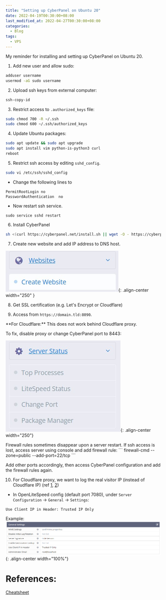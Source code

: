 ```yaml
---
title: "Setting up CyberPanel on Ubuntu 20"
date: 2022-04-19T00:30:00+08:00
last_modified_at: 2022-04-27T00:30:00+08:00
categories:
  - Blog
tags:
  - VPS
---
```


My reminder for installing and setting up CyberPanel on Ubuntu 20.

1) Add new user and allow sudo:

```bash
adduser username
usermod -aG sudo username
```

2) Upload ssh keys from external computer:

```bash
ssh-copy-id
```

3) Restrict access to `.authorized_keys` file:

```bash
sudo chmod 700 -R ~/.ssh
sudo chmod 600 ~/.ssh/authorized_keys
```

4) Update Ubuntu packages:

```bash
sudo apt update && sudo apt upgrade
sudo apt install vim python-is-python3 curl
reboot
```


5) Restrict ssh access by editing `sshd_config`.

```bash
sudo vi /etc/ssh/sshd_config
```

- Change the following lines to
```white
PermitRootLogin no
PasswordAuthentication  no
```

- Now restart ssh service.
```
sudo service sshd restart
```

6) Install CyberPanel

```bash
sh <(curl https://cyberpanel.net/install.sh || wget -O - https://cyberpanel.net/install.sh)
```

7) Create new website and add IP address to DNS host.

<!--{% include figure image_path="/assets/images/cyberpanel/create_website.jpg" alt="create website in cyberpanel" caption="" %}-->
![create_website](/assets/images/cyberpanel/create_website.jpg){: .align-center width="250" }

8) Get SSL certification (e.g. Let's Encrypt or Cloudflare)

9) Access from `https://domain.tld:8090`. 

<div class="notice" markdown="1">
**For Cloudflare:** This does not work behind Cloudflare proxy. 

To fix, disable proxy or change CyberPanel port to 8443:

<!--{% include figure image_path="/assets/images/cyberpanel/change_port.jpg" alt="change cyberpanel port" caption="" %}-->
![create_website](/assets/images/cyberpanel/change_port.jpg){: .align-center width="250"}

</div>

<div class="notice" markdown="1">
Firewall rules sometimes disappear upon a server restart. If ssh access is lost, access server using console and add firewall rule:
```
firewall-cmd --zone=public --add-port=22/tcp
```

Add other ports accordingly, then access CyberPanel configuration and add the firewall rules again.
</div>

10) For Cloudflare proxy, we want to log the real visitor IP (instead of Cloudflare IP) (ref [1](https://openlitespeed.org/kb/reverse-proxy-basics/), [2](https://openlitespeed.org/kb/show-real-visitor-ip-instead-of-cloudflare-ips/))

- In OpenLiteSpeed config (default port 7080), under `Server Configuration` &rarr; `General` &rarr;  `Settings`:
```
Use Client IP in Header: Trusted IP Only
```
Example:
![clientip_screenshot](/assets/images/cyberpanel/clientip.png){: .align-center width="100%"}


# References:
[Cheatsheet](https://wpjohnny.com/cyberpanel-cheatsheet/)


